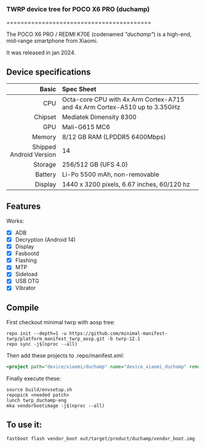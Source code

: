 ### TWRP device tree for POCO X6 PRO (duchamp)

=========================================

The POCO X6 PRO / REDMI K70E (codenamed _"duchamp"_) is a high-end, mid-range smartphone from Xiaomi.

It was released in jan 2024.

## Device specifications

Basic   | Spec Sheet
-------:|:-------------------------
CPU     | Octa-core CPU with 4x Arm Cortex-A715 and 4x Arm Cortex-A510 up to 3.35GHz
Chipset | Mediatek Dimensity 8300
GPU     | Mali-G615 MC6
Memory  | 8/12 GB RAM (LPDDR5 6400Mbps)
Shipped Android Version | 14
Storage | 256/512 GB (UFS 4.0)
Battery | Li-Po 5500 mAh, non-removable
Display | 1440 x 3200 pixels, 6.67 inches, 60/120 hz



## Features

Works:

- [X] ADB
- [X] Decryption (Android 14)
- [X] Display
- [X] Fasbootd
- [X] Flashing
- [X] MTP
- [X] Sideload
- [X] USB OTG
- [X] Vibrator

## Compile

First checkout minimal twrp with aosp tree:

```
repo init --depth=1 -u https://github.com/minimal-manifest-twrp/platform_manifest_twrp_aosp.git -b twrp-12.1
repo sync -j$(nproc --all)
```

Then add these projects to .repo/manifest.xml:

```xml
<project path="device/xiaomi/duchamp" name="device_xiaomi_duchamp" remote="github" revision="twrp-13" />
```

Finally execute these:

```
source build/envsetup.sh
repopick <needed patch>
lunch twrp_duchamp-eng
mka vendorbootimage -j$(nproc --all)
```
## To use it:

```
fastboot flash vendor_boot out/target/product/duchamp/vendor_boot.img
```
